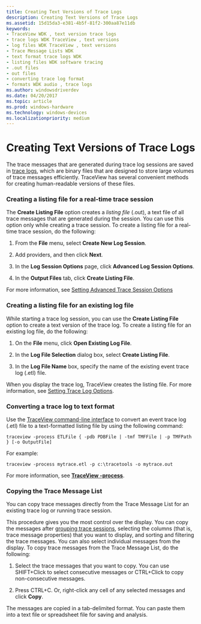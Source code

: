 ```yaml
---
title: Creating Text Versions of Trace Logs
description: Creating Text Versions of Trace Logs
ms.assetid: 15d15da3-e381-4b5f-81f2-300aa87e11db
keywords:
- TraceView WDK , text version trace logs
- trace logs WDK TraceView , text versions
- log files WDK TraceView , text versions
- Trace Message Lists WDK
- text format trace logs WDK
- listing files WDK software tracing
- .out files
- out files
- converting trace log format
- formats WDK audio , trace logs
ms.author: windowsdriverdev
ms.date: 04/20/2017
ms.topic: article
ms.prod: windows-hardware
ms.technology: windows-devices
ms.localizationpriority: medium
---
```


# Creating Text Versions of Trace Logs


The trace messages that are generated during trace log sessions are saved in [trace logs](trace-log.md), which are binary files that are designed to store large volumes of trace messages efficiently. TraceView has several convenient methods for creating human-readable versions of these files.

### <span id="creating_a_listing_file_for_a_real_time_trace_session"></span><span id="CREATING_A_LISTING_FILE_FOR_A_REAL_TIME_TRACE_SESSION"></span>Creating a listing file for a real-time trace session

The **Create Listing File** option creates a *listing file* (.out), a text file of all trace messages that are generated during the session. You can use this option only while creating a trace session. To create a listing file for a real-time trace session, do the following:

1.  From the **File** menu, select **Create New Log Session**.

2.  Add providers, and then click **Next**.

3.  In the **Log Session Options** page, click **Advanced Log Session Options**.

4.  In the **Output Files** tab, click **Create Listing File**.

For more information, see [Setting Advanced Trace Session Options](setting-advanced-trace-session-options.md)

### <span id="creating_a_listing_file_for_an_existing_log_file"></span><span id="CREATING_A_LISTING_FILE_FOR_AN_EXISTING_LOG_FILE"></span>Creating a listing file for an existing log file

While starting a trace log session, you can use the **Create Listing File** option to create a text version of the trace log. To create a listing file for an existing log file, do the following:

1.  On the **File** menu, click **Open Existing Log File**.

2.  In the **Log File Selection** dialog box, select **Create Listing File**.

3.  In the **Log File Name** box, specify the name of the existing event trace log (.etl) file.

When you display the trace log, TraceView creates the listing file. For more information, see [Setting Trace Log Options](setting-trace-log-options.md).

### <span id="converting_a_trace_log_to_text_format"></span><span id="CONVERTING_A_TRACE_LOG_TO_TEXT_FORMAT"></span>Converting a trace log to text format

Use the [TraceView command-line interface](traceview-command-line-interface.md) to convert an event trace log (.etl) file to a text-formatted listing file by using the following command:

```
traceview -process ETLFile { -pdb PDBFile | -tmf TMFFile | -p TMFPath } [-o OutputFile] 
```

For example:

```
traceview -process mytrace.etl -p c:\tracetools -o mytrace.out
```

For more information, see [**TraceView -process**](traceview--process.md).

### <span id="copying_the_trace_message_list"></span><span id="COPYING_THE_TRACE_MESSAGE_LIST"></span> Copying the Trace Message List

You can copy trace messages directly from the Trace Message List for an existing trace log or running trace session.

This procedure gives you the most control over the display. You can copy the messages after [grouping trace sessions](grouping-trace-sessions.md), selecting the columns (that is, trace message properties) that you want to display, and sorting and filtering the trace messages. You can also select individual messages from the display. To copy trace messages from the Trace Message List, do the following:

1.  Select the trace messages that you want to copy. You can use SHIFT+Click to select consecutive messages or CTRL+Click to copy non-consecutive messages.

2.  Press CTRL+C. Or, right-click any cell of any selected messages and click **Copy**.

The messages are copied in a tab-delimited format. You can paste them into a text file or spreadsheet file for saving and analysis.

 

 





